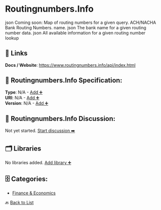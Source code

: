 # Routingnumbers.Info

json Coming soon: Map of routing numbers for a given query. ACH/NACHA Bank Routing Numbers.  name. json The bank name for a given routing number data. json All available information for a given routing number lookup

##  🔗 Links
**Docs / Website**: https://www.routingnumbers.info/api/index.html

## 🧬 Routingnumbers.Info Specification:
**Type**: N/A - [Add ➕](https://github.com/apis-list/apis-list/edit/main/apis.yaml#L16915)  
**URI**: N/A - [Add ➕](https://github.com/apis-list/apis-list/edit/main/apis.yaml#L16915)  
**Version**: N/A - [Add ➕](https://github.com/apis-list/apis-list/edit/main/apis.yaml#L16915)

## 💬 Routingnumbers.Info Discussion:
Not yet started. [Start discussion ➡️](https://github.com/apis-list/apis-list/discussions/new)

## 🗂️ Libraries

No libraries added. [Add library ➕](https://github.com/apis-list/apis-list/edit/main/apis.yaml#L16915)    


## 🗄️ Categories:
- [Finance & Economics](https://github.com/apis-list/apis-list#finance--economics-)

🔙  [Back to List](https://github.com/apis-list/apis-list)
